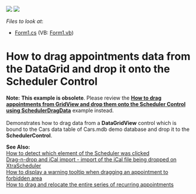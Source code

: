 <!-- default badges list -->
[![](https://img.shields.io/badge/Open_in_DevExpress_Support_Center-FF7200?style=flat-square&logo=DevExpress&logoColor=white)](https://supportcenter.devexpress.com/ticket/details/E647)
[![](https://img.shields.io/badge/📖_How_to_use_DevExpress_Examples-e9f6fc?style=flat-square)](https://docs.devexpress.com/GeneralInformation/403183)
<!-- default badges end -->
<!-- default file list -->
*Files to look at*:

* [Form1.cs](./CS/DragFromDataGridView/Form1.cs) (VB: [Form1.vb](./VB/DragFromDataGridView/Form1.vb))
<!-- default file list end -->
# How to drag appointments data from the DataGrid and drop it onto the Scheduler Control


<p><strong>Note:</strong> <strong>This example is obsolete</strong>. Please review the <strong><a href="https://www.devexpress.com/Support/Center/p/T179722">How to drag appointments from GridView and drop them onto the Scheduler Control using SchedulerDragData</a></strong> example instead.<br><br>Demonstrates how to drag data from a <strong>DataGridView</strong> control which is bound to the Cars data table of Cars.mdb demo database and drop it to the <strong>SchedulerControl</strong>.</p>
<p><strong>See Also:</strong><br> <a href="https://www.devexpress.com/Support/Center/p/E71">How to detect which element of the Scheduler was clicked</a><br> <a href="https://www.devexpress.com/Support/Center/p/E1463">Drag-n-drop and iCal import - import of the iCal file being dropped on XtraScheduler</a><br> <a href="https://www.devexpress.com/Support/Center/p/E1062">How to display a warning tooltip when dragging an appointment to forbidden area</a><br> <a href="https://www.devexpress.com/Support/Center/p/E162">How to drag and relocate the entire series of recurring appointments</a></p>

<br/>


